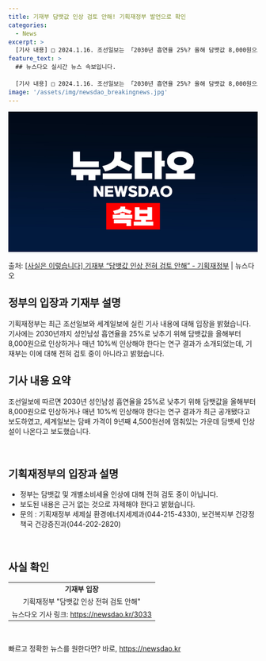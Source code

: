 ```yaml
---
title: 기재부 담뱃값 인상 검토 안해! 기획재정부 발언으로 확인
categories:
  - News
excerpt: >
  [기사 내용] □ 2024.1.16. 조선일보는 「2030년 흡연율 25%? 올해 담뱃값 8,000원으로 올…
feature_text: >
  ## 뉴스다오 실시간 뉴스 속보입니다.

  [기사 내용] □ 2024.1.16. 조선일보는 「2030년 흡연율 25%? 올해 담뱃값 8,000원으로 올…
image: '/assets/img/newsdao_breakingnews.jpg'
---
```


![뉴스다오 속보](/assets/img/newsdao_breakingnews.jpg)

<p>출처: <a href="https://newsdao.kr/3033" rel="dofollow">[사실은 이렇습니다] 기재부 “담뱃값 인상 전혀 검토 안해” - 기획재정부</a> | 뉴스다오</p>

<h2 data-ke-size="size26">정부의 입장과 기재부 설명</h2>
<p data-ke-size="size16">기획재정부는 최근 조선일보와 세계일보에 실린 기사 내용에 대해 입장을 밝혔습니다. 기사에는 2030년까지 성인남성 흡연율을 25%로 낮추기 위해 담뱃값을 올해부터 8,000원으로 인상하거나 매년 10%씩 인상해야 한다는 연구 결과가 소개되었는데, 기재부는 이에 대해 전혀 검토 중이 아니라고 밝혔습니다.</p>

<h2 data-ke-size="size26">기사 내용 요약</h2>
<p data-ke-size="size16">조선일보에 따르면 2030년 성인남성 흡연율을 25%로 낮추기 위해 담뱃값을 올해부터 8,000원으로 인상하거나 매년 10%씩 인상해야 한다는 연구 결과가 최근 공개됐다고 보도하였고, 세계일보는 담배 가격이 9년째 4,500원선에 멈춰있는 가운데 담뱃세 인상설이 나온다고 보도했습니다.</p>
<p data-ke-size="size16">&nbsp;</p>

<h2 data-ke-size="size26">기획재정부의 입장과 설명</h2>
<ul>
<li>정부는 담뱃값 및 개별소비세율 인상에 대해 전혀 검토 중이 아닙니다.</li>
<li>보도된 내용은 근거 없는 것으로 자제해야 한다고 밝혔습니다.</li>
<li>문의 : 기획재정부 세제실 환경에너지세제과(044-215-4330), 보건복지부 건강정책국 건강증진과(044-202-2820)</li>
</ul>
<p data-ke-size="size16">&nbsp;</p>

<h2 data-ke-size="size26">사실 확인</h2>
<table>
<tbody>
<tr>
<td style="text-align: center; height: 17px;"><b>기재부 입장</b></td>
</tr>
<tr>
<td style="text-align: center; height: 17px;">기획재정부 "담뱃값 인상 전혀 검토 안해"</td>
</tr>
<tr>
<td style="text-align: center; height: 17px;">뉴스다오 기사 링크: <a href="https://newsdao.kr/3033">https://newsdao.kr/3033</a></td>
</tr>
</tbody>
</table>
<p data-ke-size="size16">&nbsp;</p> 

빠르고 정확한 뉴스를 원한다면? 바로, <a href="https://newsdao.kr" rel="dofollow">https://newsdao.kr</a>


    
